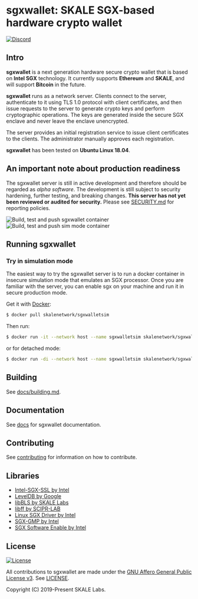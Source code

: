 # sgxwallet: SKALE SGX-based hardware crypto wallet

[![Discord](https://img.shields.io/discord/534485763354787851.svg)](https://discord.gg/vvUtWJB)

## Intro

**sgxwallet** is a next generation hardware secure crypto wallet that is based on **Intel SGX** technology. It currently supports **Ethereum** and **SKALE**, and will support **Bitcoin** in the future.

**sgxwallet** runs as a network server.  Clients connect to the server, authenticate to it using 
TLS 1.0 protocol with client certificates, and then issue requests to the server to generate crypto 
keys and perform cryptographic operations. The keys are generated inside the secure SGX enclave and never
leave the enclave unencrypted.  

The server provides an initial registration service to issue client certificates to the clients.
The administrator manually approves each registration.

**sgxwallet** has been tested on **Ubuntu Linux 18.04**.

## An important note about production readiness

The sgxwallet server is still in active development and therefore should be regarded as _alpha software_. The development is still subject to security hardening, further testing, and breaking changes.  **This server has not yet been reviewed or audited for security.**  Please see [SECURITY.md](SECURITY.md) for reporting policies.

![Build, test and push sgxwallet container](https://github.com/skalenetwork/sgxwallet/workflows/Build,%20test%20and%20push%20sgxwallet%20container/badge.svg)
![Build, test and push sim mode container](https://github.com/skalenetwork/sgxwallet/workflows/Build,%20test%20and%20push%20sim%20mode%20container/badge.svg)

## Running sgxwallet

### Try in simulation mode

The easiest way to try the sgxwallet server is to run a docker container in insecure simulation mode that emulates an SGX processor. Once you are familiar with the server, you can enable sgx on your machine and run it in secure production mode.

Get it with [Docker](https://www.docker.com/):

```bash
$ docker pull skalenetwork/sgxwalletsim

```

Then run: 

```bash
$ docker run -it --network host --name sgxwalletsim skalenetwork/sgxwalletsim

```

or for detached mode:

```bash
$ docker run -di --network host --name sgxwalletsim skalenetwork/sgxwalletsim

```

## Building

See [docs/building.md](docs/building.md).

## Documentation

See [docs](docs) for sgxwallet documentation.

## Contributing

See [contributing](CONTRIBUTING.md) for information on how to contribute.

## Libraries

-   [Intel-SGX-SSL by Intel](https://github.com/intel/intel-sgx-ssl)
-   [LevelDB by Google](https://github.com/google/leveldb)
-   [libBLS by SKALE Labs](https://github.com/skalenetwork/libBLS)
-   [libff by SCIPR-LAB](http://www.scipr-lab.org/)
-   [Linux SGX Driver by Intel](https://github.com/intel/linux-sgx-driver)
-   [SGX-GMP by Intel](https://github.com/intel/sgx-gmp)
-   [SGX Software Enable by Intel](https://github.com/intel/sgx-software-enable)

## License

[![License](https://img.shields.io/github/license/skalenetwork/sgxwallet.svg)](LICENSE)

All contributions to sgxwallet are made under the [GNU Affero General Public License v3](https://www.gnu.org/licenses/agpl-3.0.en.html). See [LICENSE](LICENSE).

Copyright (C) 2019-Present SKALE Labs.
